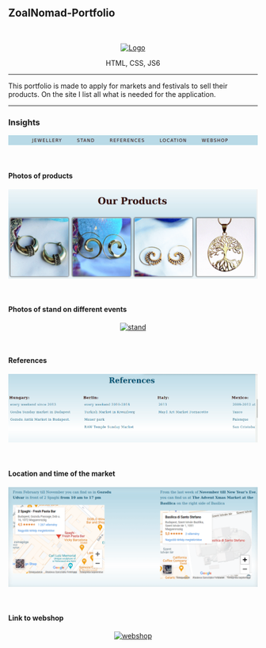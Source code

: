 ## ZoalNomad-Portfolio

<!-- PROJECT LOGO -->
<br />
<p align="center">
  <a href="https://zoalnomad.com">
    <img src="./gif/hero.gif" alt="Logo" >
  </a>
</p>

<p align="center">
 HTML, CSS, JS6
</p>


***
This portfolio is made to apply for markets and festivals to sell their products.
On the site I list all what is needed for the application.
***
### Insights

<p align="center">
  <a href="https://zoalnomad.com">
    <img src="./gif/menu.gif" alt="menu" >
  </a>
</p>
<br>

#### Photos of products
<p align="center">
  <a href="https://zoalnomad.com">
    <img src="./gif/products.gif" alt="products" >
  </a>
</p>
<br>

#### Photos of stand on different events
<p align="center">
  <a href="https://zoalnomad.com">
    <img src="./gif/stand.gif" alt="stand" >
  </a>
</p>
<br>

#### References
<p align="center">
  <a href="https://zoalnomad.com">
    <img src="./gif/references.gif" alt="references" >
  </a>
</p>
<br>

#### Location and time of the market
<p align="center">
  <a href="https://zoalnomad.com">
    <img src="./gif/map.gif" alt="location" >
  </a>
</p>
<br>

#### Link to webshop
<p align="center">
  <a href="https://zoalnomad.com">
    <img src="./gif/etsy.gif" alt="webshop" >
  </a>
</p>
<br>
